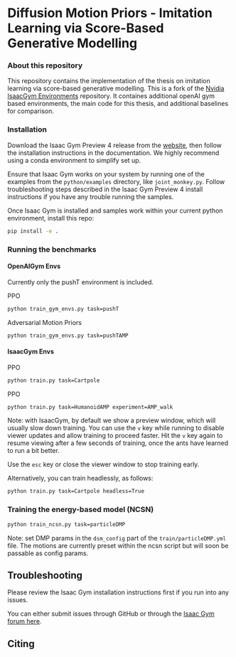# Diffusion Motion Priors - Imitation Learning via Score-Based Generative Modelling 


### About this repository

This repository contains the implementation of the thesis on imitation learning via score-based generative modelling. This is a fork of the [Nvidia IsaacGym Environments](https://github.com/NVIDIA-Omniverse/IsaacGymEnvs) repository. It containes additional openAI gym based environments, the main code for this thesis, and additional baselines for comparison.


### Installation

Download the Isaac Gym Preview 4 release from the [website](https://developer.nvidia.com/isaac-gym), then
follow the installation instructions in the documentation. We highly recommend using a conda environment 
to simplify set up.

Ensure that Isaac Gym works on your system by running one of the examples from the `python/examples` 
directory, like `joint_monkey.py`. Follow troubleshooting steps described in the Isaac Gym Preview 4
install instructions if you have any trouble running the samples.

Once Isaac Gym is installed and samples work within your current python environment, install this repo:

```bash
pip install -e .
```


### Running the benchmarks

#### OpenAIGym Envs 

Currently only the pushT environment is included.

PPO
```bash
python train_gym_envs.py task=pushT
```

Adversarial Motion Priors
```bash
python train_gym_envs.py task=pushTAMP
```

#### IsaacGym Envs

PPO
```bash
python train.py task=Cartpole
```

PPO
```bash
python train.py task=HumanoidAMP experiment=AMP_walk
```

Note: with IsaacGym, by default we show a preview window, which will usually slow down training. You 
can use the `v` key while running to disable viewer updates and allow training to proceed 
faster. Hit the `v` key again to resume viewing after a few seconds of training, once the 
ants have learned to run a bit better.

Use the `esc` key or close the viewer window to stop training early.

Alternatively, you can train headlessly, as follows:

```bash
python train.py task=Cartpole headless=True
```

### Training the energy-based model (NCSN)

```bash
python train_ncsn.py task=particleDMP
```

Note: set DMP params in the `dsm_config` part of the `train/particleDMP.yml` file. The motions are currently preset within the ncsn script but will soon be passable as config params. 



## Troubleshooting

Please review the Isaac Gym installation instructions first if you run into any issues.

You can either submit issues through GitHub or through the [Isaac Gym forum here](https://forums.developer.nvidia.com/c/agx-autonomous-machines/isaac/isaac-gym/322).

## Citing